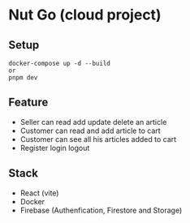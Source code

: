 # Nut Go (cloud project)

## Setup
```
docker-compose up -d --build
or
pnpm dev
```

## Feature
- Seller can read add update delete an article
- Customer can read and add article to cart
- Customer can see all his articles added to cart
- Register login logout

## Stack

- React (vite)
- Docker
- Firebase (Authenfication, Firestore and Storage)
